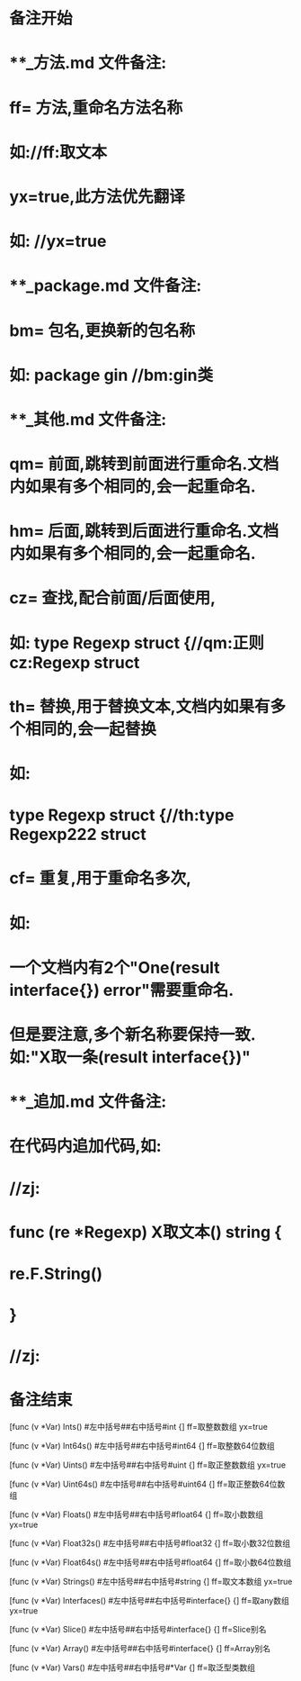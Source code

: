 # 备注开始
# **_方法.md 文件备注:
# ff= 方法,重命名方法名称
# 如://ff:取文本
#
# yx=true,此方法优先翻译
# 如: //yx=true


# **_package.md 文件备注:
# bm= 包名,更换新的包名称 
# 如: package gin //bm:gin类


# **_其他.md 文件备注:
# qm= 前面,跳转到前面进行重命名.文档内如果有多个相同的,会一起重命名.
# hm= 后面,跳转到后面进行重命名.文档内如果有多个相同的,会一起重命名.
# cz= 查找,配合前面/后面使用,
# 如: type Regexp struct {//qm:正则 cz:Regexp struct
#
# th= 替换,用于替换文本,文档内如果有多个相同的,会一起替换
# 如:
# type Regexp struct {//th:type Regexp222 struct
#
# cf= 重复,用于重命名多次,
# 如: 
# 一个文档内有2个"One(result interface{}) error"需要重命名.
# 但是要注意,多个新名称要保持一致. 如:"X取一条(result interface{})"


# **_追加.md 文件备注:
# 在代码内追加代码,如:
# //zj:
# func (re *Regexp) X取文本() string { 
#    re.F.String()
# }
# //zj:
# 备注结束

[func (v *Var) Ints() #左中括号##右中括号#int {]
ff=取整数数组
yx=true

[func (v *Var) Int64s() #左中括号##右中括号#int64 {]
ff=取整数64位数组

[func (v *Var) Uints() #左中括号##右中括号#uint {]
ff=取正整数数组
yx=true

[func (v *Var) Uint64s() #左中括号##右中括号#uint64 {]
ff=取正整数64位数组

[func (v *Var) Floats() #左中括号##右中括号#float64 {]
ff=取小数数组
yx=true

[func (v *Var) Float32s() #左中括号##右中括号#float32 {]
ff=取小数32位数组

[func (v *Var) Float64s() #左中括号##右中括号#float64 {]
ff=取小数64位数组

[func (v *Var) Strings() #左中括号##右中括号#string {]
ff=取文本数组
yx=true

[func (v *Var) Interfaces() #左中括号##右中括号#interface{} {]
ff=取any数组
yx=true

[func (v *Var) Slice() #左中括号##右中括号#interface{} {]
ff=Slice别名

[func (v *Var) Array() #左中括号##右中括号#interface{} {]
ff=Array别名

[func (v *Var) Vars() #左中括号##右中括号#*Var {]
ff=取泛型类数组
